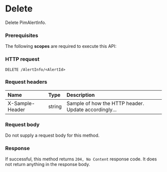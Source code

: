 # Delete

Delete PimAlertInfo.
### Prerequisites
The following **scopes** are required to execute this API: 
### HTTP request
<!-- { "blockType": "ignored" } -->
```http
DELETE /AlertInfo/<AlertId>

```
### Request headers
| Name       | Type | Description|
|:---------------|:--------|:----------|
| X-Sample-Header  | string  | Sample of how the HTTP header. Update accordingly...|

### Request body
Do not supply a request body for this method.


### Response
If successful, this method returns `204, No Content` response code. It does not return anything in the response body.


<!-- uuid: 0f783df8-05e0-44bb-9beb-d70115a1eb0d
2015-10-15 16:17:33 UTC -->
<!-- {
  "type": "#page.annotation",
  "description": "Delete",
  "keywords": "",
  "section": "documentation",
  "tocPath": ""
}-->